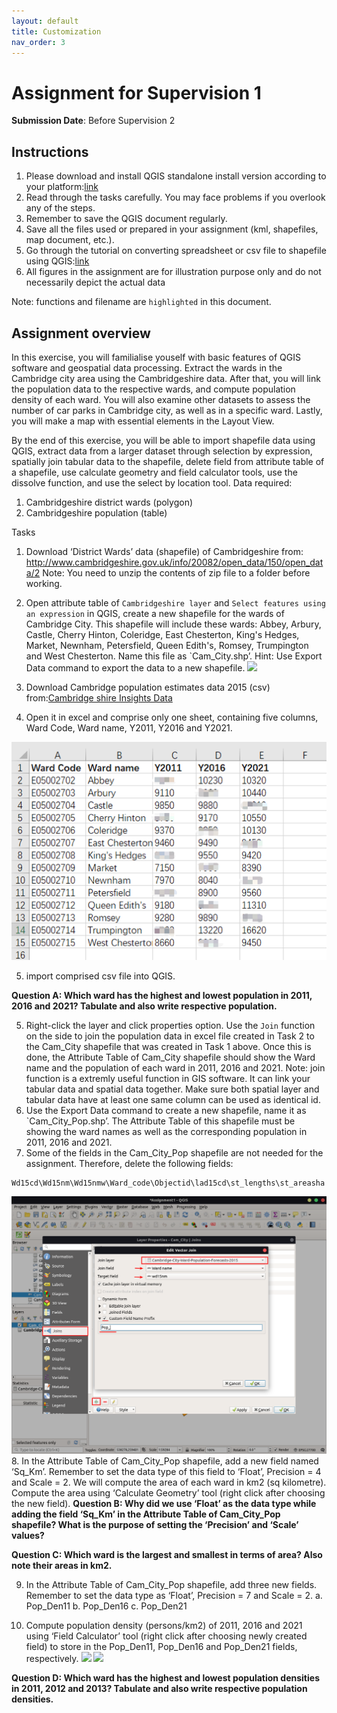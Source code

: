 ```yaml
---
layout: default
title: Customization
nav_order: 3
---
```


# Assignment for Supervision 1
**Submission Date**: Before Supervision 2

## Instructions
1.  Please download and install QGIS standalone install version according to your platform:[link](https://qgis.org/en/site/forusers/download.html)
2.  Read through the tasks carefully. You may face problems if you overlook any of the steps.
3.  Remember to save the QGIS document regularly. 
4.  Save all the files used or prepared in your assignment (kml, shapefiles, map document, etc.).
5.  Go through the tutorial on converting spreadsheet or csv file to shapefile using QGIS:[link](https://www.qgistutorials.com/en/docs/importing_spreadsheets_csv.html)
6.  All figures in the assignment are for illustration purpose only and do not necessarily depict the actual data

Note: functions and filename are `highlighted` in this document.


## Assignment overview
In this exercise, you will familialise youself with basic features of QGIS software and geospatial data processing.
Extract the wards in the Cambridge city area using the Cambridgeshire data. After that, you will link the population data to the respective wards, and compute population density of each ward. You will also examine other datasets to assess the number of car parks in Cambridge city, as well as in a specific ward. Lastly, you will make a map with essential elements in the Layout View.

By the end of this exercise, you will be able to import shapefile data using QGIS, extract data from a larger dataset through selection by expression, spatially join tabular data to the shapefile, delete field from attribute table of a shapefile, use calculate geometry and field calculator tools, use the dissolve function, and use the select by location tool. 
Data required:
1.  Cambridgeshire district wards (polygon)
2.  Cambridgeshire population (table)

Tasks
1.  Download ‘District Wards’ data (shapefile) of Cambridgeshire from:
http://www.cambridgeshire.gov.uk/info/20082/open_data/150/open_data/2
Note: You need to unzip the contents of zip file to a folder before working.
2.  Open attribute table of `Cambridgeshire layer` and `Select features using an expression` in QGIS, create a new shapefile for the wards of Cambridge City. This shapefile will include these wards: Abbey, Arbury, Castle, Cherry Hinton, Coleridge, East Chesterton, King's Hedges, Market, Newnham, Petersfield, Queen Edith's, Romsey, Trumpington and West Chesterton. Name this file as `Cam_City.shp’.
Hint: Use Export Data command to export the data to a new shapefile. 
![](#statics/Assignment1_select.png)

3.  Download Cambridge population estimates data 2015 (csv) from:[Cambridge shire Insights Data](https://data.cambridgeshireinsight.org.uk/dataset/2015-based-population-and-dwelling-stock-forecasts-cambridgeshire-and-peterborough-0)

4.  Open it in excel and comprise only one sheet, containing five columns, Ward Code, Ward name, Y2011, Y2016 and Y2021.

![](statics/Assignment1_pop.png)

5. import comprised csv file into QGIS.

**Question A: Which ward has the highest and lowest population in 2011, 2016 and 2021? Tabulate and also write respective population.**

5.  Right-click the layer and click properties option. Use the `Join` function on the side to join the population data in excel file created in Task 2 to the Cam_City shapefile that was created in Task 1 above. Once this is done, the Attribute Table of Cam_City shapefile should show the Ward name and the population of each ward in 2011, 2016 and 2021.
Note: join function is a extremly useful function in GIS software. It can link your tabular data and spatial data together. Make sure both spatial layer and tabular data have at least one same column can be used as identical id.
6.  Use the Export Data command to create a new shapefile, name it as `Cam_City_Pop.shp’. The Attribute Table of this shapefile must be showing the ward names as well as the corresponding population in 2011, 2016 and 2021.
7.  Some of the fields in the Cam_City_Pop shapefile are not needed for the assignment. Therefore, delete the following fields:
```
Wd15cd\Wd15nm\Wd15nmw\Ward_code\Objectid\lad15cd\st_lengths\st_areasha
```
![](statics/Assignment1_join.png)
8.  In the Attribute Table of Cam_City_Pop shapefile, add a new field named ‘Sq_Km’. Remember to set the data type of this field to ‘Float’, Precision = 4 and Scale = 2. We will compute the area of each ward in km2 (sq kilometre). Compute the area using ‘Calculate Geometry’ tool (right click after choosing the new field).
**Question B: Why did we use ‘Float’ as the data type while adding the field ‘Sq_Km’ in the Attribute Table of Cam_City_Pop shapefile? What is the purpose of setting the ‘Precision’ and ‘Scale’ values?**

**Question C: Which ward is the largest and smallest in terms of area? Also note their areas in km2.**

9.  In the Attribute Table of Cam_City_Pop shapefile, add three new fields. Remember to set the data type as ‘Float’, Precision = 7 and Scale = 2.
a.  Pop_Den11 
b.  Pop_Den16 
c.  Pop_Den21 


10. Compute population density (persons/km2) of 2011, 2016 and 2021 using ‘Field Calculator’ tool (right click after choosing newly created field)  to store in the Pop_Den11, Pop_Den16 and Pop_Den21 fields, respectively.
![](statics/Assignment1_field.png)
![](statics/Assignment1_field_output.png)

**Question D: Which ward has the highest and lowest population densities in 2011, 2012 and 2013? Tabulate and also write respective population densities.**
